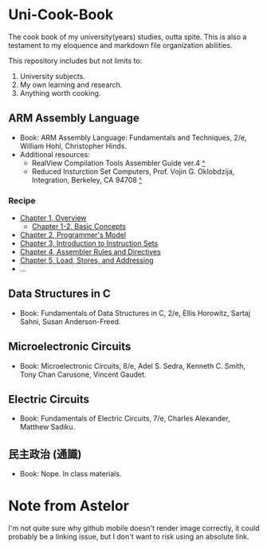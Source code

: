# Uni-Cook-Book
The cook book of my university(years) studies, outta spite.
This is also a testament to my eloquence and markdown file organization abilities.

This repository includes but not limits to:
1. University subjects.
2. My own learning and research.
3. Anything worth cooking.

## ARM Assembly Language
- Book: ARM Assembly Language: Fundamentals and Techniques, 2/e, William Hohl, Christopher Hinds.
- Additional resources:
  - RealView Compilation Tools Assembler Guide ver.4 [^](ARM-ASM/resources/DUI0204J_rvct_assembler_guide.pdf)
  - Reduced Insturction Set Computers, Prof. Vojin G. Oklobdzija, Integration, Berkeley, CA 94708 [^](ARM-ASM/resources/RISC-Chaptr.PDF)

### Recipe
- [Chapter 1, Overview](/ARM-ASM/01-Overview.md)
  - [Chapter 1-2, Basic Concepts](/ARM-ASM/01.2-Basics.md)
- [Chapter 2, Programmer's Model](/ARM-ASM/02-Programmer's-Model.md)
- [Chapter 3, Introduction to Instruction Sets](/ARM-ASM/03-Intro-to-Instruction%20Sets.md)
- [Chapter 4, Assembler Rules and Directives](/ARM-ASM/04-Assembler-Rules-and-Directives.md)
- [Chapter 5, Load, Stores, and Addressing](/ARM-ASM/05-Loads-Stores-Addressing.md)
- ...

## Data Structures in C
- Book: Fundamentals of Data Structures in C, 2/e, Ellis Horowitz, Sartaj Sahni, Susan Anderson-Freed.

## Microelectronic Circuits
- Book: Microelectronic Circuits, 8/e, Adel S. Sedra, Kenneth C. Smith, Tony Chan Carusone, Vincent Gaudet.

## Electric Circuits
- Book: Fundamentals of Electric Circuits, 7/e, Charles Alexander, Matthew Sadiku.

## 民主政治 (通識)
- Book: Nope. In class materials.

# Note from Astelor
I'm not quite sure why github mobile doesn't render image correctly, it could probably be a linking issue, but I don't want to risk using an absolute link.
